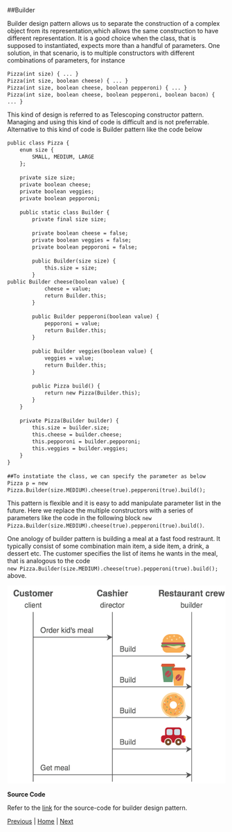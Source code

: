 ##Builder

Builder design pattern allows us to separate the construction of a complex object from its representation,which allows the same construction to have different representation. It is a good choice when the class, that is supposed to instantiated, expects more than a handful of parameters. One solution, in that scenario, is to multiple constructors with different combinations of parameters, for instance


```
Pizza(int size) { ... }        
Pizza(int size, boolean cheese) { ... }    
Pizza(int size, boolean cheese, boolean pepperoni) { ... }    
Pizza(int size, boolean cheese, boolean pepperoni, boolean bacon) { ... }
```

This kind of design is referred to as Telescoping constructor pattern. Managing and using this kind of code is difficult and is not preferrable. Alternative to this kind of code is Builder pattern like the code below 

```
public class Pizza {
	enum size {
		SMALL, MEDIUM, LARGE
	};

	private size size;
	private boolean cheese;
	private boolean veggies;
	private boolean pepporoni;

	public static class Builder {
		private final size size;

		private boolean cheese = false;
		private boolean veggies = false;
		private boolean pepporoni = false;

		public Builder(size size) {
			this.size = size;
		}																																																																						       	public Builder cheese(boolean value) {
			cheese = value;
			return Builder.this;
		}

		public Builder pepperoni(boolean value) {
			pepporoni = value;
			return Builder.this;
		}

		public Builder veggies(boolean value) {
			veggies = value;
			return Builder.this;
		}

		public Pizza build() {
			return new Pizza(Builder.this);
		}
	}

	private Pizza(Builder builder) {
		this.size = builder.size;
		this.cheese = builder.cheese;
		this.pepporoni = builder.pepporoni;
		this.veggies = builder.veggies;
	}
}

##To instatiate the class, we can specify the parameter as below
Pizza p = new Pizza.Builder(size.MEDIUM).cheese(true).pepperoni(true).build();

```
This pattern is flexible and it is easy to add manipulate parameter list in the future. Here we replace the multiple constructors with a series of parameters like the code in the following block `new Pizza.Builder(size.MEDIUM).cheese(true).pepperoni(true).build()`.

One anology of builder pattern is building a meal at a fast food restraunt.  It typically consist of some combination main item, a side item, a drink, a dessert etc. The customer specifies the list of items he wants in the meal, that is analogous to the code  
`new Pizza.Builder(size.MEDIUM).cheese(true).pepperoni(true).build();` above.

![](https://github.com/joed7/Creational-design-patterns/blob/master/images/builder.png)


__Source Code__

Refer to the [link](https://github.com/joed7/Creational-design-patterns/tree/master/src/com/pattern/builder) for the source-code for builder design pattern.

[Previous](https://github.com/joed7/Creational-design-patterns/blob/master/pooling.md)  |  [Home](https://github.com/joed7/Creational-design-patterns/blob/master/home.md)  |  [Next](https://github.com/joed7/Creational-design-patterns/blob/master/prototype.md)
